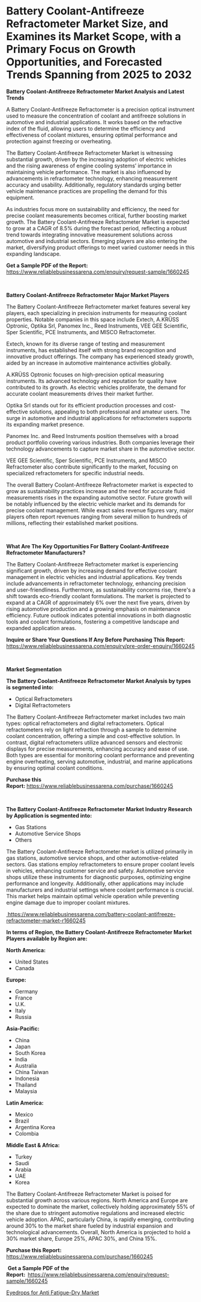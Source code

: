 <p><h1>Battery Coolant-Antifreeze Refractometer Market Size, and Examines its Market Scope, with a Primary Focus on Growth Opportunities, and Forecasted Trends Spanning from 2025 to 2032</h1></p><p><strong>Battery Coolant-Antifreeze Refractometer Market Analysis and Latest Trends</strong></p>
<p><p>A Battery Coolant-Antifreeze Refractometer is a precision optical instrument used to measure the concentration of coolant and antifreeze solutions in automotive and industrial applications. It works based on the refractive index of the fluid, allowing users to determine the efficiency and effectiveness of coolant mixtures, ensuring optimal performance and protection against freezing or overheating.</p><p>The Battery Coolant-Antifreeze Refractometer Market is witnessing substantial growth, driven by the increasing adoption of electric vehicles and the rising awareness of engine cooling systems’ importance in maintaining vehicle performance. The market is also influenced by advancements in refractometer technology, enhancing measurement accuracy and usability. Additionally, regulatory standards urging better vehicle maintenance practices are propelling the demand for this equipment.</p><p>As industries focus more on sustainability and efficiency, the need for precise coolant measurements becomes critical, further boosting market growth. The Battery Coolant-Antifreeze Refractometer Market is expected to grow at a CAGR of 8.5% during the forecast period, reflecting a robust trend towards integrating innovative measurement solutions across automotive and industrial sectors. Emerging players are also entering the market, diversifying product offerings to meet varied customer needs in this expanding landscape.</p></p>
<p><strong>Get a Sample PDF of the Report:&nbsp;</strong> <a href="https://www.reliablebusinessarena.com/enquiry/request-sample/1660245?utm_campaign=1891&utm_medium=2&utm_source=Github&utm_content=ia&utm_term=17012025&utm_id=battery-coolant-antifreeze-refractometer">https://www.reliablebusinessarena.com/enquiry/request-sample/1660245</a></p>
<p>&nbsp;</p>
<p><strong>Battery Coolant-Antifreeze Refractometer Major Market Players</strong></p>
<p><p>The Battery Coolant-Antifreeze Refractometer market features several key players, each specializing in precision instruments for measuring coolant properties. Notable companies in this space include Extech, A.KRÜSS Optronic, Optika Srl, Panomex Inc., Reed Instruments, VEE GEE Scientific, Sper Scientific, PCE Instruments, and MISCO Refractometer.</p><p>Extech, known for its diverse range of testing and measurement instruments, has established itself with strong brand recognition and innovative product offerings. The company has experienced steady growth, aided by an increase in automotive maintenance activities globally.</p><p>A.KRÜSS Optronic focuses on high-precision optical measuring instruments. Its advanced technology and reputation for quality have contributed to its growth. As electric vehicles proliferate, the demand for accurate coolant measurements drives their market further.</p><p>Optika Srl stands out for its efficient production processes and cost-effective solutions, appealing to both professional and amateur users. The surge in automotive and industrial applications for refractometers supports its expanding market presence.</p><p>Panomex Inc. and Reed Instruments position themselves with a broad product portfolio covering various industries. Both companies leverage their technology advancements to capture market share in the automotive sector.</p><p>VEE GEE Scientific, Sper Scientific, PCE Instruments, and MISCO Refractometer also contribute significantly to the market, focusing on specialized refractometers for specific industrial needs.</p><p>The overall Battery Coolant-Antifreeze Refractometer market is expected to grow as sustainability practices increase and the need for accurate fluid measurements rises in the expanding automotive sector. Future growth will be notably influenced by the electric vehicle market and its demands for precise coolant management. While exact sales revenue figures vary, major players often report revenues ranging from several million to hundreds of millions, reflecting their established market positions.</p></p>
<p>&nbsp;</p>
<p><strong>What Are The Key Opportunities For Battery Coolant-Antifreeze Refractometer Manufacturers?</strong></p>
<p><p>The Battery Coolant-Antifreeze Refractometer market is experiencing significant growth, driven by increasing demand for effective coolant management in electric vehicles and industrial applications. Key trends include advancements in refractometer technology, enhancing precision and user-friendliness. Furthermore, as sustainability concerns rise, there's a shift towards eco-friendly coolant formulations. The market is projected to expand at a CAGR of approximately 6% over the next five years, driven by rising automotive production and a growing emphasis on maintenance efficiency. Future outlook indicates potential innovations in both diagnostic tools and coolant formulations, fostering a competitive landscape and expanded application areas.</p></p>
<p><strong>Inquire or Share Your Questions If Any Before Purchasing This Report:</strong> <a href="https://www.reliablebusinessarena.com/enquiry/pre-order-enquiry/1660245?utm_campaign=1891&utm_medium=2&utm_source=Github&utm_content=ia&utm_term=17012025&utm_id=battery-coolant-antifreeze-refractometer">https://www.reliablebusinessarena.com/enquiry/pre-order-enquiry/1660245</a></p>
<p>&nbsp;</p>
<p><strong>Market Segmentation</strong></p>
<p><strong>The Battery Coolant-Antifreeze Refractometer Market Analysis by types is segmented into:</strong></p>
<p><ul><li>Optical Refractometers</li><li>Digital Refractometers</li></ul></p>
<p><p>The Battery Coolant-Antifreeze Refractometer market includes two main types: optical refractometers and digital refractometers. Optical refractometers rely on light refraction through a sample to determine coolant concentration, offering a simple and cost-effective solution. In contrast, digital refractometers utilize advanced sensors and electronic displays for precise measurements, enhancing accuracy and ease of use. Both types are essential for monitoring coolant performance and preventing engine overheating, serving automotive, industrial, and marine applications by ensuring optimal coolant conditions.</p></p>
<p><strong>Purchase this Report:&nbsp;</strong><a href="https://www.reliablebusinessarena.com/purchase/1660245?utm_campaign=1891&utm_medium=2&utm_source=Github&utm_content=ia&utm_term=17012025&utm_id=battery-coolant-antifreeze-refractometer">https://www.reliablebusinessarena.com/purchase/1660245</a></p>
<p>&nbsp;</p>
<p><strong>The Battery Coolant-Antifreeze Refractometer Market Industry Research by Application is segmented into:</strong></p>
<p><ul><li>Gas Stations</li><li>Automotive Service Shops</li><li>Others</li></ul></p>
<p><p>The Battery Coolant-Antifreeze Refractometer market is utilized primarily in gas stations, automotive service shops, and other automotive-related sectors. Gas stations employ refractometers to ensure proper coolant levels in vehicles, enhancing customer service and safety. Automotive service shops utilize these instruments for diagnostic purposes, optimizing engine performance and longevity. Additionally, other applications may include manufacturers and industrial settings where coolant performance is crucial. This market helps maintain optimal vehicle operation while preventing engine damage due to improper coolant mixtures.</p></p>
<p><a href="https://www.reliablebusinessarena.com/battery-coolant-antifreeze-refractometer-market-r1660245?utm_campaign=1891&utm_medium=2&utm_source=Github&utm_content=ia&utm_term=17012025&utm_id=battery-coolant-antifreeze-refractometer">&nbsp;https://www.reliablebusinessarena.com/battery-coolant-antifreeze-refractometer-market-r1660245</a></p>
<p><strong>In terms of Region, the Battery Coolant-Antifreeze Refractometer Market Players available by Region are:</strong></p>
<p>
    <p> <strong> North America: </strong>
        <ul>
            <li>United States</li>
            <li>Canada</li>
        </ul>
        </p> 
    <p> <strong> Europe: </strong>
        <ul>
            <li>Germany</li>
            <li>France</li>
            <li>U.K.</li>
            <li>Italy</li>
            <li>Russia</li>
        </ul>
        </p> 
    <p> <strong> Asia-Pacific: </strong>
        <ul>
            <li>China</li>
            <li>Japan</li>
            <li>South Korea</li>
            <li>India</li>
            <li>Australia</li>
            <li>China Taiwan</li>
            <li>Indonesia</li>
            <li>Thailand</li>
            <li>Malaysia</li>
        </ul>
        </p> 
    <p> <strong> Latin America: </strong>
        <ul>
            <li>Mexico</li>
            <li>Brazil</li>
            <li>Argentina Korea</li>
            <li>Colombia</li>
        </ul>
        </p> 
    <p> <strong> Middle East & Africa: </strong>
        <ul>
            <li>Turkey</li>
            <li>Saudi</li>
            <li>Arabia</li>
            <li>UAE</li>
            <li>Korea</li>
        </ul>
    </p>
    </p>
<p><p>The Battery Coolant-Antifreeze Refractometer Market is poised for substantial growth across various regions. North America and Europe are expected to dominate the market, collectively holding approximately 55% of the share due to stringent automotive regulations and increased electric vehicle adoption. APAC, particularly China, is rapidly emerging, contributing around 30% to the market share fueled by industrial expansion and technological advancements. Overall, North America is projected to hold a 30% market share, Europe 25%, APAC 30%, and China 15%.</p></p>
<p><strong>Purchase this Report: </strong><a href="https://www.reliablebusinessarena.com/purchase/1660245?utm_campaign=1891&utm_medium=2&utm_source=Github&utm_content=ia&utm_term=17012025&utm_id=battery-coolant-antifreeze-refractometer">https://www.reliablebusinessarena.com/purchase/1660245</a></p>
<p>&nbsp;<strong>Get a Sample PDF of the Report:&nbsp;&nbsp;</strong><a href="https://www.reliablebusinessarena.com/enquiry/request-sample/1660245?utm_campaign=1891&utm_medium=2&utm_source=Github&utm_content=ia&utm_term=17012025&utm_id=battery-coolant-antifreeze-refractometer">https://www.reliablebusinessarena.com/enquiry/request-sample/1660245</a></p>
<p><strong></strong></p>
<p><p><a href="https://github.com/RickHolmes3/Market-Research-Report-List-7/blob/main/eyedrops-for-anti-fatigue-dry-market.md?utm_campaign=1891&utm_medium=2&utm_source=Github&utm_content=ia&utm_term=17012025&utm_id=battery-coolant-antifreeze-refractometer">Eyedrops for Anti Fatigue-Dry Market</a></p></p>